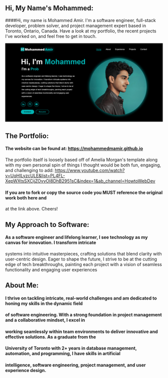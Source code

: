 ## Hi, My Name's Mohammed:
####Hi, my name is Mohammed Amir. I'm a software engineer, full-stack developer, problem solver,
and project management expert based in Toronto, Ontario, Canada. Have a look at my portfolio, 
the recent projects I've worked on, and feel free to get in touch.

![A preview of the website](static/images/snapshot.png)

## The Portfolio:
#### The website can be found at: https://mohammedmamir.github.io
The portfolio itself is loosely based off of Amelia Morgan's template along with my 
own personal spin of things I thought would be both fun, engaging, and challenging to add: 
https://www.youtube.com/watch?v=UqHILyzcULE&list=PL4FL-XepWXtsSXCijZOvvOI8DhB2951sC&index=1&ab_channel=HowtoWebDev

#### If you are to fork or copy the source code you MUST reference the original work both here and
at the link above. Cheers!

## My Approach to Software:
#### As a software engineer and lifelong learner, I see technology as my canvas for innovation. I transform intricate
systems into intuitive masterpieces, crafting solutions that blend clarity with user-centric design. Eager to 
shape the future, I strive to be at the cutting edge of tech breakthroughs, painting each project with a vision 
of seamless functionality and engaging user experiences

## About Me:
#### I thrive on tackling intricate, real-world challenges and am dedicated to honing my skills in the dynamic field 
#### of software engineering. With a strong foundation in project management and a collaborative mindset, I excel in 
#### working seamlessly within team environments to deliver innovative and effective solutions. As a graduate from the 
#### University of Toronto with 2+ years in database management, automation, and programming, I have skills in artificial 
#### intelligence, software engineering, project management, and user experience design.

